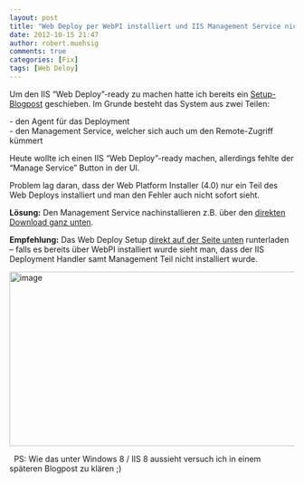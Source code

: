 ```yaml
---
layout: post
title: "Web Deploy per WebPI installiert und IIS Management Service nicht vorhanden?"
date: 2012-10-15 21:47
author: robert.muehsig
comments: true
categories: [Fix]
tags: [Web Deloy]
---
```

<p>Um den IIS “Web Deploy”-ready zu machen hatte ich bereits ein <a href="http://code-inside.de/blog/2011/03/28/howto-setup-von-webdeploy-msdeploy/">Setup-Blogpost</a> geschieben. Im Grunde besteht das System aus zwei Teilen:</p> <p>- den Agent für das Deployment<br>- den Management Service, welcher sich auch um den Remote-Zugriff kümmert</p> <p>Heute wollte ich einen IIS “Web Deploy”-ready machen, allerdings fehlte der “Manage Service” Button in der UI. </p> <p>Problem lag daran, dass der Web Platform Installer (4.0) nur ein Teil des Web Deploys installiert und man den Fehler auch nicht sofort sieht.</p> <p><strong>Lösung:</strong> Den Management Service nachinstallieren z.B. über den <a href="http://www.iis.net/downloads/microsoft/web-deploy">direkten Download ganz unten</a>. </p> <p><strong>Empfehlung:</strong> Das Web Deploy Setup <a href="http://www.iis.net/downloads/microsoft/web-deploy">direkt auf der Seite unten</a> runterladen – falls es bereits über WebPI installiert wurde sieht man, dass der IIS Deployment Handler samt Management Teil nicht installiert wurde. </p> <p><a href="{{BASE_PATH}}/assets/wp-images/image1615.png"><img title="image" style="border-top: 0px; border-right: 0px; border-bottom: 0px; border-left: 0px; display: inline" border="0" alt="image" src="{{BASE_PATH}}/assets/wp-images/image_thumb774.png" width="563" height="308"></a></p> <p>&nbsp; PS: Wie das unter Windows 8 / IIS 8 aussieht versuch ich in einem späteren Blogpost zu klären ;)</p>
